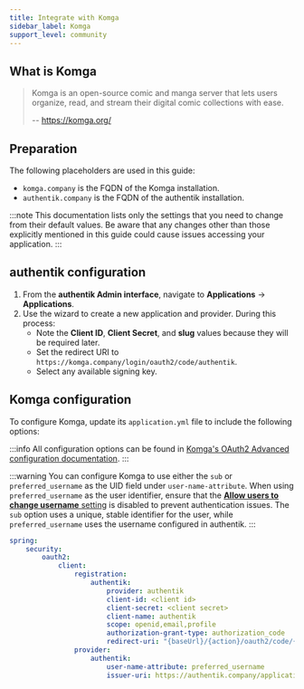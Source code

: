 ```yaml
---
title: Integrate with Komga
sidebar_label: Komga
support_level: community
---
```


## What is Komga

> Komga is an open-source comic and manga server that lets users organize, read, and stream their digital comic collections with ease.
>
> -- https://komga.org/

## Preparation

The following placeholders are used in this guide:

- `komga.company` is the FQDN of the Komga installation.
- `authentik.company` is the FQDN of the authentik installation.

:::note
This documentation lists only the settings that you need to change from their default values. Be aware that any changes other than those explicitly mentioned in this guide could cause issues accessing your application.
:::

## authentik configuration

1. From the **authentik Admin interface**, navigate to **Applications** -> **Applications**.
2. Use the wizard to create a new application and provider. During this process:
    - Note the **Client ID**, **Client Secret**, and **slug** values because they will be required later.
    - Set the redirect URI to `https://komga.company/login/oauth2/code/authentik`.
    - Select any available signing key.

## Komga configuration

To configure Komga, update its `application.yml` file to include the following options:

:::info
All configuration options can be found in [Komga's OAuth2 Advanced configuration documentation](https://komga.org/docs/installation/oauth2/#advanced-configuration).
:::

:::warning
You can configure Komga to use either the `sub` or `preferred_username` as the UID field under `user-name-attribute`. When using `preferred_username` as the user identifier, ensure that the [**Allow users to change username** setting](https://docs.goauthentik.io/docs/sys-mgmt/settings#allow-users-to-change-username) is disabled to prevent authentication issues. The `sub` option uses a unique, stable identifier for the user, while `preferred_username` uses the username configured in authentik.
:::

```yml
spring:
    security:
        oauth2:
            client:
                registration:
                    authentik:
                        provider: authentik
                        client-id: <client id>
                        client-secret: <client secret>
                        client-name: authentik
                        scope: openid,email,profile
                        authorization-grant-type: authorization_code
                        redirect-uri: "{baseUrl}/{action}/oauth2/code/{registrationId}"
                provider:
                    authentik:
                        user-name-attribute: preferred_username
                        issuer-uri: https://authentik.company/application/o/<application slug>/
```
